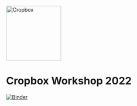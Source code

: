 <a href="https://github.com/cropbox/Cropbox.jl"><img src="https://github.com/cropbox/Cropbox.jl/raw/main/docs/src/assets/logo.svg" alt="Cropbox" width="150"></a>

# Cropbox Workshop 2022

[![Binder](https://mybinder.org/badge_logo.svg)](https://mybinder.org/v2/gh/cropbox/cropbox-workshop-2022/main)
